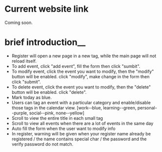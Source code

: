 # Current website link  
Coming soon.
# brief introduction__
- Register will open a new page in a new tag, while the main page will not reload itself.
- To add event, click "add event", fill the form then click "sumbit".
- To modify event, click the event you want to modify, then the "modify" button will be enabled. click "modify", make change in the form then click "submit".
- To delete event, click the event you want to modify, then the "delete" button will be enabled. click "delete".
- Mark today as blue.
- Users can tag an event with a particular category and enable/disable those tags in the calendar view. [work--blue, learning--green, personal--purple, social--pink, none--yellow]
- Scroll to view the entire title in each small tag
- Scroll to view all events when there are a lot of events in the same day
- Auto fill the form when the user want to modify info
- In register, warning will be given when your register name already be registered / the name contains special char / the password and the verify password do not match.
